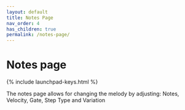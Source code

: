 ```yaml
---
layout: default
title: Notes Page
nav_order: 4
has_children: true
permalink: /notes-page/
---
```


# Notes page

{% include launchpad-keys.html %}

The notes page allows for changing the melody by adjusting: Notes, Velocity, Gate, Step Type and Variation
